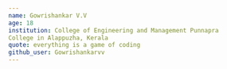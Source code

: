 ```yaml
---
name: Gowrishankar V.V
age: 18
institution: College of Engineering and Management Punnapra
College in Alappuzha, Kerala
quote: everything is a game of coding
github_user: Gowrishankarvv
---
```

